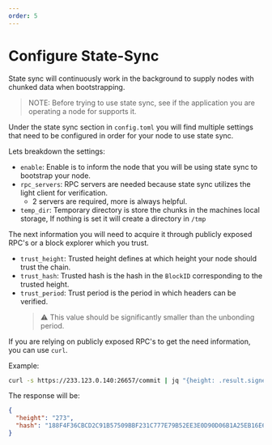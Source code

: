 ```yaml
---
order: 5
---
```


# Configure State-Sync

State sync will continuously work in the background to supply nodes with chunked data when bootstrapping.

> NOTE: Before trying to use state sync, see if the application you are operating a node for supports it. 

Under the state sync section in `config.toml` you will find multiple settings that need to be configured in order for your node to use state sync.

Lets breakdown the settings:

- `enable`: Enable is to inform the node that you will be using state sync to bootstrap your node.
- `rpc_servers`: RPC servers are needed because state sync utilizes the light client for verification. 
    - 2 servers are required, more is always helpful. 
- `temp_dir`: Temporary directory is store the chunks in the machines local storage, If nothing is set it will create a directory in `/tmp`

The next information you will need to acquire it through publicly exposed RPC's or a block explorer which you trust. 

- `trust_height`: Trusted height defines at which height your node should trust the chain.
- `trust_hash`: Trusted hash is the hash in the `BlockID` corresponding to the trusted height.
- `trust_period`: Trust period is the period in which headers can be verified. 
  > :warning: This value should be significantly smaller than the unbonding period.

If you are relying on publicly exposed RPC's to get the need information, you can use `curl`.

Example: 

```bash
curl -s https://233.123.0.140:26657/commit | jq "{height: .result.signed_header.header.height, hash: .result.signed_header.commit.block_id.hash}"
```

The response will be: 

```json
{
  "height": "273",
  "hash": "188F4F36CBCD2C91B57509BBF231C777E79B52EE3E0D90D06B1A25EB16E6E23D"
}
```

